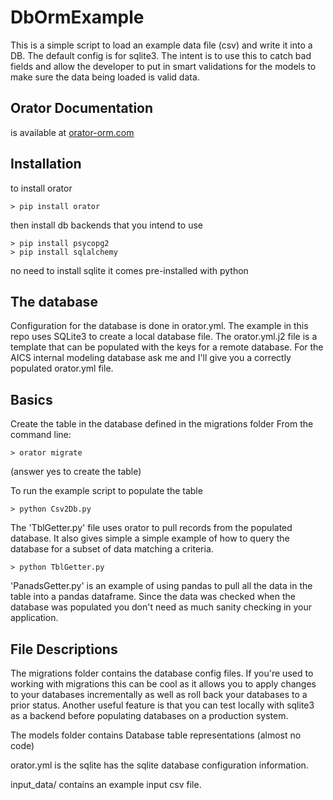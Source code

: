 # DbOrmExample

This is a simple script to load an example data file (csv) and write it into a DB. The default config is for sqlite3. 
The intent is to use this to catch bad fields and allow the developer to put in smart validations for the models to 
make sure the data being loaded is valid data. 

## Orator Documentation

is available at [orator-orm.com](https://orator-orm.com/docs/0.9/)

## Installation 

to install orator 
```commandline
> pip install orator
```

then install db backends that you intend to use
```commandline
> pip install psycopg2
> pip install sqlalchemy
```

no need to install sqlite it comes pre-installed with python

## The database

Configuration for the database is done in orator.yml. The example in this repo uses SQLite3 to create a local 
database file. The orator.yml.j2 file is a template that can be populated with the keys for a remote database. 
For the AICS internal modeling database ask me and I'll give you a correctly populated orator.yml file.

## Basics 

Create the table in the database defined in the migrations folder
From the command line: 

```
> orator migrate
```
(answer yes to create the table)

To run the example script to populate the table
```
> python Csv2Db.py 
```

The 'TblGetter.py' file uses orator to pull records from the populated 
database. It also gives simple a simple example of how to query the database
for a subset of data matching a criteria. 
```
> python TblGetter.py
```

'PanadsGetter.py' is an example of using pandas to pull all the data in the 
table into a pandas dataframe. Since the data was checked when the database was 
populated you don't need as much sanity checking in your application.

## File Descriptions

The migrations folder contains the database config files. 
If you're used to working with migrations this can be cool as it
allows you to apply changes to your databases incrementally as well 
as roll back your databases to a prior status. Another useful feature 
is that you can test locally with sqlite3 as a backend before populating 
databases on a production system.

The models folder contains Database table representations (almost no code)

orator.yml is the sqlite has the sqlite database configuration information. 

input_data/ contains an example input csv file. 

